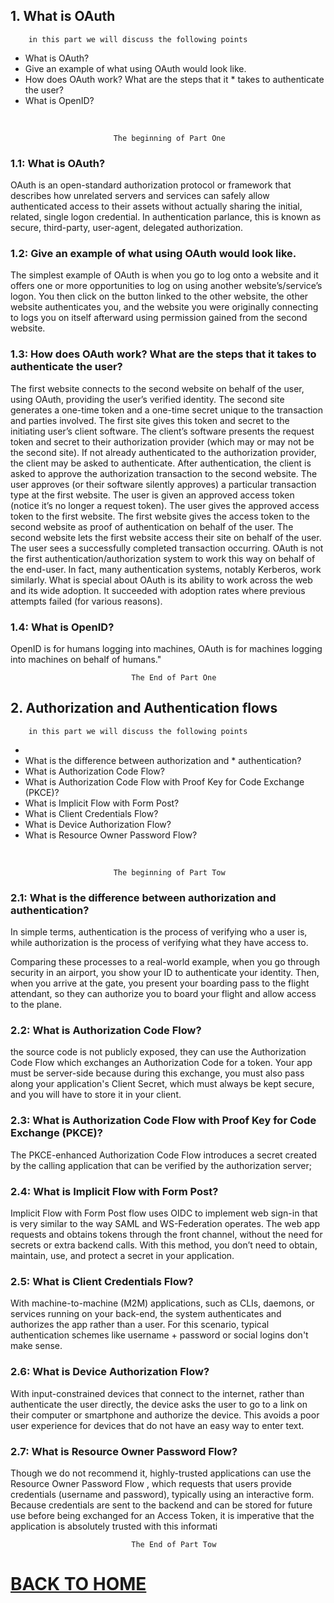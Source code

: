 ## 1. What is OAuth

        in this part we will discuss the following points

* What is OAuth?
* Give an example of what using OAuth would look like.
* How does OAuth work? What are the steps that it * takes to authenticate the user?
* What is OpenID?

<br/>

                           The beginning of Part One

### 1.1: What is OAuth?

OAuth is an open-standard authorization protocol or framework that describes how unrelated servers and services can safely allow authenticated access to their assets without actually sharing the initial, related, single logon credential. In authentication parlance, this is known as secure, third-party, user-agent, delegated authorization.

### 1.2: Give an example of what using OAuth would look like.

The simplest example of OAuth is when you go to log onto a website and it offers one or more opportunities to log on using another website’s/service’s logon. You then click on the button linked to the other website, the other website authenticates you, and the website you were originally connecting to logs you on itself afterward using permission gained from the second website.

### 1.3: How does OAuth work? What are the steps that it takes to authenticate the user?

The first website connects to the second website on behalf of the user, using OAuth, providing the user’s verified identity.
The second site generates a one-time token and a one-time secret unique to the transaction and parties involved.
The first site gives this token and secret to the initiating user’s client software.
The client’s software presents the request token and secret to their authorization provider (which may or may not be the second site).
If not already authenticated to the authorization provider, the client may be asked to authenticate. After authentication, the client is asked to approve the authorization transaction to the second website.
The user approves (or their software silently approves) a particular transaction type at the first website.
The user is given an approved access token (notice it’s no longer a request token).
The user gives the approved access token to the first website.
The first website gives the access token to the second website as proof of authentication on behalf of the user.
The second website lets the first website access their site on behalf of the user.
The user sees a successfully completed transaction occurring.
OAuth is not the first authentication/authorization system to work this way on behalf of the end-user. In fact, many authentication systems, notably Kerberos, work similarly. What is special about OAuth is its ability to work across the web and its wide adoption. It succeeded with adoption rates where previous attempts failed (for various reasons).

### 1.4: What is OpenID?

OpenID is for humans logging into machines, OAuth is for machines logging into machines on behalf of humans."
<br/>

    
                               The End of Part One

## 2. Authorization and Authentication flows

        in this part we will discuss the following points

*
* What is the difference between authorization and * authentication?
* What is Authorization Code Flow?
* What is Authorization Code Flow with Proof Key for Code Exchange (PKCE)?
* What is Implicit Flow with Form Post?
* What is Client Credentials Flow?
* What is Device Authorization Flow?
* What is Resource Owner Password Flow?

<br/>

                           The beginning of Part Tow

### 2.1: What is the difference between authorization and authentication?

In simple terms, authentication is the process of verifying who a user is, while authorization is the process of verifying what they have access to.

Comparing these processes to a real-world example, when you go through security in an airport, you show your ID to authenticate your identity. Then, when you arrive at the gate, you present your boarding pass to the flight attendant, so they can authorize you to board your flight and allow access to the plane.

### 2.2: What is Authorization Code Flow?

 the source code is not publicly exposed, they can use the Authorization Code Flow which exchanges an Authorization Code for a token. Your app must be server-side because during this exchange, you must also pass along your application's Client Secret, which must always be kept secure, and you will have to store it in your client.

### 2.3: What is Authorization Code Flow with Proof Key for Code Exchange (PKCE)?

The PKCE-enhanced Authorization Code Flow introduces a secret created by the calling application that can be verified by the authorization server; 

### 2.4: What is Implicit Flow with Form Post?

Implicit Flow with Form Post flow uses OIDC to implement web sign-in that is very similar to the way SAML and WS-Federation operates. The web app requests and obtains tokens through the front channel, without the need for secrets or extra backend calls. With this method, you don’t need to obtain, maintain, use, and protect a secret in your application.

### 2.5: What is Client Credentials Flow?

With machine-to-machine (M2M) applications, such as CLIs, daemons, or services running on your back-end, the system authenticates and authorizes the app rather than a user. For this scenario, typical authentication schemes like username + password or social logins don't make sense.

### 2.6: What is Device Authorization Flow?

With input-constrained devices that connect to the internet, rather than authenticate the user directly, the device asks the user to go to a link on their computer or smartphone and authorize the device. This avoids a poor user experience for devices that do not have an easy way to enter text. 

### 2.7: What is Resource Owner Password Flow?

Though we do not recommend it, highly-trusted applications can use the Resource Owner Password Flow , which requests that users provide credentials (username and password), typically using an interactive form. Because credentials are sent to the backend and can be stored for future use before being exchanged for an Access Token, it is imperative that the application is absolutely trusted with this informati
<br/>

    
                               The End of Part Tow

# [BACK TO HOME](https://jehadabuawwad.github.io/reading-notes)
